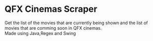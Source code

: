 # QFX Cinemas Scraper

Get the list of the movies that are currently being shown and the list of movies that are comming soon in QFX cinemas.
<br>
Made using Java,Regex and Swing
<br>
